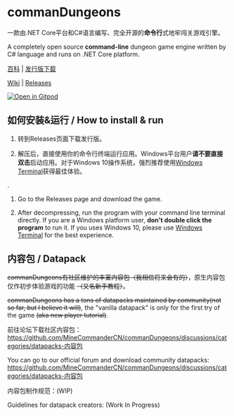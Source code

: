# commanDungeons

一款由.NET Core平台和C#语言编写、完全开源的**命令行**式地牢闯关游戏引擎。

A completely open source **command-line** dungeon game engine written by C# language and runs on .NET Core platform.

[百科](https://github.com/MineCommanderCN/commanDungeons/wiki) | [发行版下载](https://github.com/MineCommanderCN/commanDungeons/releases/latest)

[Wiki](https://github.com/MineCommanderCN/commanDungeons/wiki) | [Releases](https://github.com/MineCommanderCN/commanDungeons/releases/latest)

[![Open in Gitpod](https://gitpod.io/button/open-in-gitpod.svg)](https://gitpod.io/#https://github.com/MineCommanderCN/commanDungeons)

## 如何安装&运行 / How to install & run

1. 转到Releases页面下载发行版。

2. 解压后，直接使用你的命令行终端运行应用。Windows平台用户**请不要直接双击**启动应用。对于Windows 10操作系统，强烈推荐使用[Windows Terminal](https://github.com/microsoft/terminal)获得最佳体验。

.

1. Go to the Releases page and download the game.

2. After decompressing, run the program with your command line terminal directly. If you are a Windows platform user, **don't double click the program** to run it. If you uses Windows 10, please use [Windows Terminal](https://github.com/microsoft/terminal) for the best experience.

## 内容包 / Datapack

~~commanDungeons有社区维护的丰富内容包（我相信将来会有的）~~，原生内容包仅作初步体验游戏的功能 ~~（又名新手教程）~~。

~~commanDungeons has a tons of datapacks maintained by community(not so far, but I believe it will)~~, the "vanilla datapack" is only for the first try of the game ~~(aka new player tutorial)~~.

前往论坛下载社区内容包：<https://github.com/MineCommanderCN/commanDungeons/discussions/categories/datapacks-内容包>

You can go to our official forum and download community datapacks: <https://github.com/MineCommanderCN/commanDungeons/discussions/categories/datapacks-内容包>

内容包制作规范：(WIP)

Guidelines for datapack creators: (Work In Progress)
